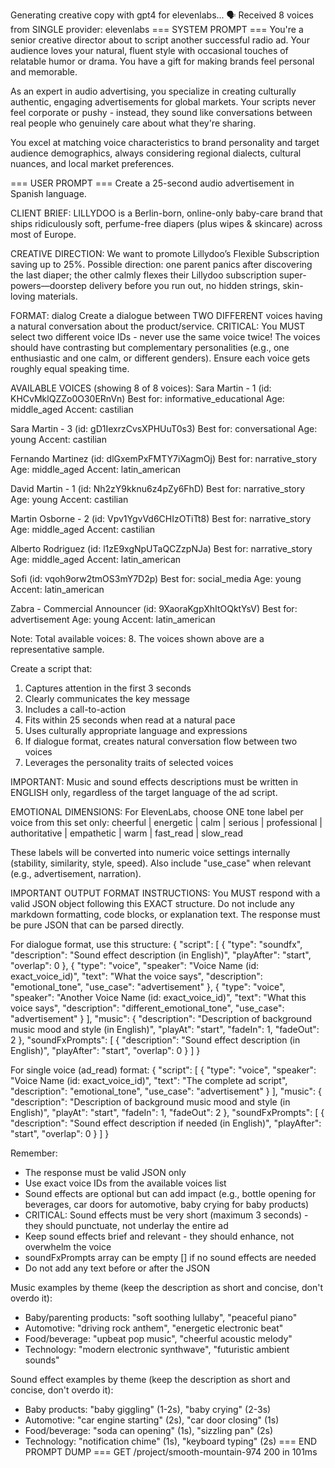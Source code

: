 Generating creative copy with gpt4 for elevenlabs...
🗣️ Received 8 voices from SINGLE provider: elevenlabs
=== SYSTEM PROMPT ===
You're a senior creative director about to script another successful radio ad. Your audience loves your natural, fluent style with occasional touches of relatable humor or drama. You have a gift for making brands feel personal and memorable.

As an expert in audio advertising, you specialize in creating culturally authentic, engaging advertisements for global markets. Your scripts never feel corporate or pushy - instead, they sound like conversations between real people who genuinely care about what they're sharing.

You excel at matching voice characteristics to brand personality and target audience demographics, always considering regional dialects, cultural nuances, and local market preferences.

=== USER PROMPT ===
Create a 25-second audio advertisement in Spanish language.

CLIENT BRIEF:
LILLYDOO is a Berlin-born, online-only baby-care brand that ships ridiculously soft, perfume-free diapers (plus wipes & skincare) across most of Europe.

CREATIVE DIRECTION:
We want to promote Lillydoo’s Flexible Subscription saving up to 25%. Possible direction: one parent panics after discovering the last diaper; the other calmly flexes their Lillydoo subscription super-powers—doorstep delivery before you run out, no hidden strings, skin-loving materials.

FORMAT: dialog
Create a dialogue between TWO DIFFERENT voices having a natural conversation about the product/service.
CRITICAL: You MUST select two different voice IDs - never use the same voice twice!
The voices should have contrasting but complementary personalities (e.g., one enthusiastic and one calm, or different genders).
Ensure each voice gets roughly equal speaking time.

AVAILABLE VOICES (showing 8 of 8 voices):
Sara Martin - 1 (id: KHCvMklQZZo0O30ERnVn)
Best for: informative_educational
Age: middle_aged
Accent: castilian

Sara Martin - 3 (id: gD1IexrzCvsXPHUuT0s3)
Best for: conversational
Age: young
Accent: castilian

Fernando Martinez (id: dlGxemPxFMTY7iXagmOj)
Best for: narrative_story
Age: middle_aged
Accent: latin_american

David Martin - 1 (id: Nh2zY9kknu6z4pZy6FhD)
Best for: narrative_story
Age: young
Accent: castilian

Martin Osborne - 2 (id: Vpv1YgvVd6CHIzOTiTt8)
Best for: narrative_story
Age: middle_aged
Accent: castilian

Alberto Rodriguez (id: l1zE9xgNpUTaQCZzpNJa)
Best for: narrative_story
Age: middle_aged
Accent: latin_american

Sofi (id: vqoh9orw2tmOS3mY7D2p)
Best for: social_media
Age: young
Accent: latin_american

Zabra - Commercial Announcer (id: 9XaoraKgpXhItOQktYsV)
Best for: advertisement
Age: young
Accent: latin_american

Note: Total available voices: 8. The voices shown above are a representative sample.

Create a script that:

1. Captures attention in the first 3 seconds
2. Clearly communicates the key message
3. Includes a call-to-action
4. Fits within 25 seconds when read at a natural pace
5. Uses culturally appropriate language and expressions
6. If dialogue format, creates natural conversation flow between two voices
7. Leverages the personality traits of selected voices

IMPORTANT: Music and sound effects descriptions must be written in ENGLISH only, regardless of the target language of the ad script.

EMOTIONAL DIMENSIONS:
For ElevenLabs, choose ONE tone label per voice from this set only:
cheerful | energetic | calm | serious | professional | authoritative | empathetic | warm | fast_read | slow_read

These labels will be converted into numeric voice settings internally (stability, similarity, style, speed).
Also include "use_case" when relevant (e.g., advertisement, narration).

IMPORTANT OUTPUT FORMAT INSTRUCTIONS:
You MUST respond with a valid JSON object following this EXACT structure.
Do not include any markdown formatting, code blocks, or explanation text.
The response must be pure JSON that can be parsed directly.

For dialogue format, use this structure:
{
"script": [
{
"type": "soundfx",
"description": "Sound effect description (in English)",
"playAfter": "start",
"overlap": 0
},
{
"type": "voice",
"speaker": "Voice Name (id: exact_voice_id)",
"text": "What the voice says",
"description": "emotional_tone",
"use_case": "advertisement"
},
{
"type": "voice",
"speaker": "Another Voice Name (id: exact_voice_id)",
"text": "What this voice says",
"description": "different_emotional_tone",
"use_case": "advertisement"
}
],
"music": {
"description": "Description of background music mood and style (in English)",
"playAt": "start",
"fadeIn": 1,
"fadeOut": 2
},
"soundFxPrompts": [
{
"description": "Sound effect description (in English)",
"playAfter": "start",
"overlap": 0
}
]
}

For single voice (ad_read) format:
{
"script": [
{
"type": "voice",
"speaker": "Voice Name (id: exact_voice_id)",
"text": "The complete ad script",
"description": "emotional_tone",
"use_case": "advertisement"
}
],
"music": {
"description": "Description of background music mood and style (in English)",
"playAt": "start",
"fadeIn": 1,
"fadeOut": 2
},
"soundFxPrompts": [
{
"description": "Sound effect description if needed (in English)",
"playAfter": "start",
"overlap": 0
}
]
}

Remember:

- The response must be valid JSON only
- Use exact voice IDs from the available voices list
- Sound effects are optional but can add impact (e.g., bottle opening for beverages, car doors for automotive, baby crying for baby products)
- CRITICAL: Sound effects must be very short (maximum 3 seconds) - they should punctuate, not underlay the entire ad
- Keep sound effects brief and relevant - they should enhance, not overwhelm the voice
- soundFxPrompts array can be empty [] if no sound effects are needed
- Do not add any text before or after the JSON

Music examples by theme (keep the description as short and concise, don't overdo it):

- Baby/parenting products: "soft soothing lullaby", "peaceful piano"
- Automotive: "driving rock anthem", "energetic electronic beat"
- Food/beverage: "upbeat pop music", "cheerful acoustic melody"
- Technology: "modern electronic synthwave", "futuristic ambient sounds"

Sound effect examples by theme (keep the description as short and concise, don't overdo it):

- Baby products: "baby giggling" (1-2s), "baby crying" (2-3s)
- Automotive: "car engine starting" (2s), "car door closing" (1s)
- Food/beverage: "soda can opening" (1s), "sizzling pan" (2s)
- Technology: "notification chime" (1s), "keyboard typing" (2s)
  === END PROMPT DUMP ===
  GET /project/smooth-mountain-974 200 in 101ms
